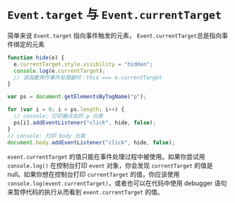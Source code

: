 # `Event.target` 与 `Event.currentTarget`

简单来说 `Event.target` 指向事件触发的元素， `Event.currentTarget`总是指向事件绑定的元素

```js
function hide(e) {
  e.currentTarget.style.visibility = "hidden";
  console.log(e.currentTarget);
  // 该函数用作事件处理器时：this === e.currentTarget
}

var ps = document.getElementsByTagName("p");

for (var i = 0; i < ps.length; i++) {
  // console: 打印被点击的 p 元素
  ps[i].addEventListener("click", hide, false);
}
// console: 打印 body 元素
document.body.addEventListener("click", hide, false);
```

`event.currentTarget` 的值只能在事件处理过程中被使用。如果你尝试用 `console.log()` 在控制台打印 `event` 对象，你会发现 `currentTarget` 的值是 null。如果你想在控制台打印 `currentTarget` 的值，你应该使用 `console.log(event.currentTarget)`，或者也可以在代码中使用 debugger 语句来暂停代码的执行从而看到 `event.currentTarget` 的值。
